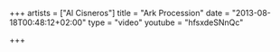 +++
artists = ["Al Cisneros"]
title = "Ark Procession"
date = "2013-08-18T00:48:12+02:00"
type = "video"
youtube = "hfsxdeSNnQc"

+++
